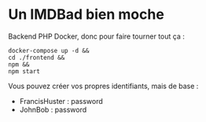 # Un IMDBad bien moche

Backend PHP Docker, donc pour faire tourner tout ça :
````shell
docker-compose up -d &&
cd ./frontend &&
npm &&
npm start
````

Vous pouvez créer vos propres identifiants, mais de base :
- FrancisHuster : password
- JohnBob : password
